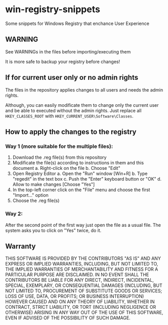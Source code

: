 # win-registry-snippets
Some snippets for Windows Registry that enchance User Experience

## WARNING

See WARNINGs in the files before importing/executing them

It is more safe to backup your registry before changes!



## If for current user only or no admin rights

The files in the repository applies changes to all users and needs the admin rights.

Although, you can easily modificate them to change only the current user and be able to executed without the admin rights.
Just replace all `HKEY_CLASSES_ROOT` with `HKEY_CURRENT_USER\Software\Classes`.

## How to apply the changes to the registry

### Way 1 (more suitable for the multiple files):
1. Download the .reg file(s) from this repository
2. Modificate the file(s) according to instructions in them and this document
  a. Right-click on the file
  b. Choose "Edit"
3. Open Registry Editor
  a. Open the "Run" window \[Win+R\]
  b. Type "regedit" in the text box
  c. Push the "Enter" keyboard button or "OK"
  d. Allow to make changes \[Choose "Yes"\]
4. In the top-left corner click on the "File" menu and choose the first "Import..." option
5. Choose the .reg file(s)

### Way 2:

After the second point of the first way just open the file as a usual file.
The system asks you to click on "Yes" twice, do it.

## Warranty

THIS SOFTWARE IS PROVIDED BY THE CONTRIBUTORS "AS IS" AND ANY EXPRESS OR IMPLIED WARRANTIES, INCLUDING, BUT NOT LIMITED TO, THE IMPLIED WARRANTIES OF MERCHANTABILITY AND FITNESS FOR A PARTICULAR PURPOSE ARE DISCLAIMED. IN NO EVENT SHALL THE CONTRIBUTORS BE LIABLE FOR ANY DIRECT, INDIRECT, INCIDENTAL, SPECIAL, EXEMPLARY, OR CONSEQUENTIAL DAMAGES (INCLUDING, BUT NOT LIMITED TO, PROCUREMENT OF SUBSTITUTE GOODS OR SERVICES; LOSS OF USE, DATA, OR PROFITS; OR BUSINESS INTERRUPTION) HOWEVER CAUSED AND ON ANY THEORY OF LIABILITY, WHETHER IN CONTRACT, STRICT LIABILITY, OR TORT (INCLUDING NEGLIGENCE OR OTHERWISE) ARISING IN ANY WAY OUT OF THE USE OF THIS SOFTWARE, EVEN IF ADVISED OF THE POSSIBILITY OF SUCH DAMAGE.